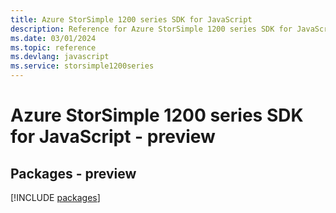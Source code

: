 ```yaml
---
title: Azure StorSimple 1200 series SDK for JavaScript
description: Reference for Azure StorSimple 1200 series SDK for JavaScript
ms.date: 03/01/2024
ms.topic: reference
ms.devlang: javascript
ms.service: storsimple1200series
---
```

# Azure StorSimple 1200 series SDK for JavaScript - preview
## Packages - preview
[!INCLUDE [packages](storsimple-1200-series-index.md)]